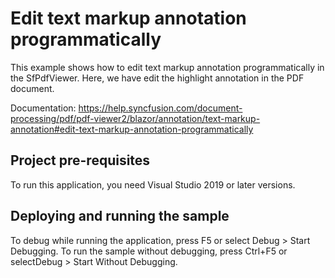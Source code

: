 # Edit text markup annotation programmatically
This example shows how to edit text markup annotation programmatically in the SfPdfViewer. Here, we have edit the highlight annotation in the  PDF document.

Documentation: https://help.syncfusion.com/document-processing/pdf/pdf-viewer2/blazor/annotation/text-markup-annotation#edit-text-markup-annotation-programmatically

## Project pre-requisites
To run this application, you need Visual Studio 2019 or later versions.

## Deploying and running the sample
To debug while running the application, press F5 or select Debug > Start Debugging. To run the sample without debugging, press Ctrl+F5 or selectDebug > Start Without Debugging.